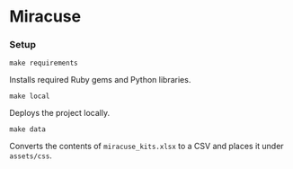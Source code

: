 # Miracuse

### Setup

`make requirements`

Installs required Ruby gems and Python libraries.

`make local`

Deploys the project locally.

`make data`

Converts the contents of `miracuse_kits.xlsx` to a CSV and places it under `assets/css`.
